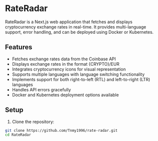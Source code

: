 # RateRadar

RateRadar is a Next.js web application that fetches and displays cryptocurrency exchange rates in real-time. It provides multi-language support, error handling, and can be deployed using Docker or Kubernetes.

## Features

-   Fetches exchange rates data from the Coinbase API
-   Displays exchange rates in the format {CRYPTO}/EUR
-   Integrates cryptocurrency icons for visual representation
-   Supports multiple languages with language switching functionality
-   Implements support for both right-to-left (RTL) and left-to-right (LTR) languages
-   Handles API errors gracefully
-   Docker and Kubernetes deployment options available

## Setup

1. Clone the repository:

```bash
git clone https://github.com/Tnmy1996/rate-radar.git
cd RateRadar
```
